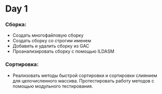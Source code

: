 # Day 1

### Сборка:
- Создать многофайловую сборку
- Создать сборку со строгим именем
- Добавить и удалить сборку из GAC
- Проанализировать сборку с помощью ILDASM

### Сортировка:
- Реализовать методы быстрой сортировки и сортировки слиянием для целочисленного массива. Протестировать работу методов с помощью модульного тестирования.
